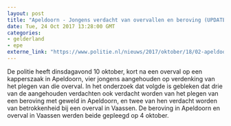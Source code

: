 ```yaml
---
layout: post
title: "Apeldoorn - Jongens verdacht van overvallen en beroving (UPDATE)"
date: Tue, 24 Oct 2017 13:28:00 GMT
categories: 
- gelderland 
- epe 
externe_link: "https://www.politie.nl/nieuws/2017/oktober/18/02-apeldoorn-jongens-aangehouden-overvallen.html"
---
```


De politie heeft dinsdagavond 10 oktober, kort na een overval op een kapperszaak in Apeldoorn, vier jongens aangehouden op verdenking van het plegen van die overval. In het onderzoek dat volgde is gebleken dat drie van de aangehouden verdachten ook verdacht worden van het plegen van een beroving met geweld in Apeldoorn, en twee van hen verdacht worden van betrokkenheid bij een overval in Vaassen. De beroving in Apeldoorn en overval in Vaassen werden beide gepleegd op 4 oktober.
